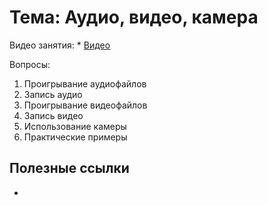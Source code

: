 # Тема: Аудио, видео, камера

Видео занятия:
	*	[Видео]()

Вопросы:
1.	Проигрывание аудиофайлов
2.	Запись аудио
3.	Проигрывание видеофайлов
4.	Запись видео
5.	Использование камеры
6.	Практические примеры


## Полезные ссылки

* []()

